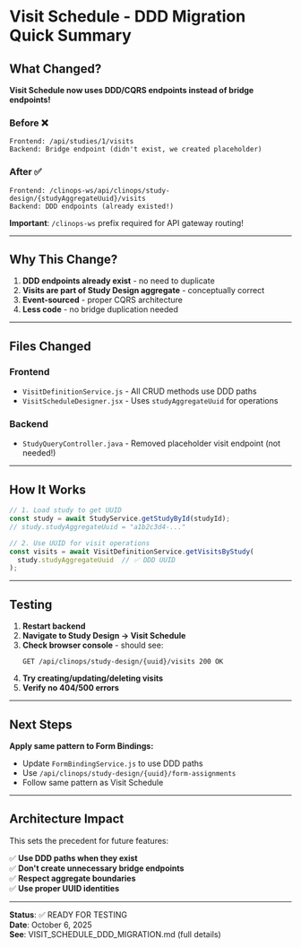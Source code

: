 # Visit Schedule - DDD Migration Quick Summary

## What Changed?

**Visit Schedule now uses DDD/CQRS endpoints instead of bridge endpoints!**

### Before ❌
```
Frontend: /api/studies/1/visits
Backend: Bridge endpoint (didn't exist, we created placeholder)
```

### After ✅
```
Frontend: /clinops-ws/api/clinops/study-design/{studyAggregateUuid}/visits
Backend: DDD endpoints (already existed!)
```

**Important**: `/clinops-ws` prefix required for API gateway routing!

---

## Why This Change?

1. **DDD endpoints already exist** - no need to duplicate
2. **Visits are part of Study Design aggregate** - conceptually correct
3. **Event-sourced** - proper CQRS architecture
4. **Less code** - no bridge duplication needed

---

## Files Changed

### Frontend
- `VisitDefinitionService.js` - All CRUD methods use DDD paths
- `VisitScheduleDesigner.jsx` - Uses `studyAggregateUuid` for operations

### Backend
- `StudyQueryController.java` - Removed placeholder visit endpoint (not needed!)

---

## How It Works

```javascript
// 1. Load study to get UUID
const study = await StudyService.getStudyById(studyId);
// study.studyAggregateUuid = "a1b2c3d4-..."

// 2. Use UUID for visit operations
const visits = await VisitDefinitionService.getVisitsByStudy(
  study.studyAggregateUuid  // ✅ DDD UUID
);
```

---

## Testing

1. **Restart backend**
2. **Navigate to Study Design → Visit Schedule**
3. **Check browser console** - should see:
   ```
   GET /api/clinops/study-design/{uuid}/visits 200 OK
   ```
4. **Try creating/updating/deleting visits**
5. **Verify no 404/500 errors**

---

## Next Steps

**Apply same pattern to Form Bindings:**
- Update `FormBindingService.js` to use DDD paths
- Use `/api/clinops/study-design/{uuid}/form-assignments`
- Follow same pattern as Visit Schedule

---

## Architecture Impact

This sets the precedent for future features:

✅ **Use DDD paths when they exist**  
✅ **Don't create unnecessary bridge endpoints**  
✅ **Respect aggregate boundaries**  
✅ **Use proper UUID identities**

---

**Status**: ✅ READY FOR TESTING  
**Date**: October 6, 2025  
**See**: VISIT_SCHEDULE_DDD_MIGRATION.md (full details)
